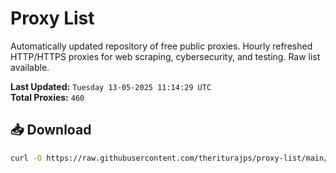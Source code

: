 # Proxy List

Automatically updated repository of free public proxies. Hourly refreshed HTTP/HTTPS proxies for web scraping, cybersecurity, and testing. Raw list available.

**Last Updated:** `Tuesday 13-05-2025 11:14:29 UTC`  
**Total Proxies:** `460`

## 📥 Download
```bash
curl -O https://raw.githubusercontent.com/theriturajps/proxy-list/main/proxies.txt

